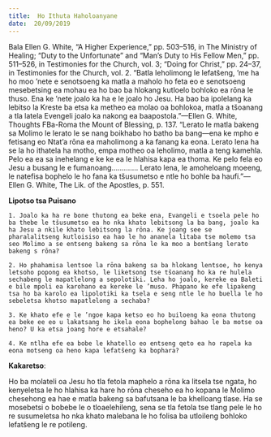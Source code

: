 ```yaml
---
title:  Ho Ithuta Haholoanyane
date:  20/09/2019
---
```


Bala Ellen G. White, “A Higher Experience,” pp. 503–516, in The Ministry of Healing; “Duty to the Unfortunate” and “Man’s Duty to His Fellow Men,” pp. 511–526, in Testimonies for the Church, vol. 3; “Doing for Christ,” pp. 24–37, in Testimonies for the Church, vol. 2. “Batla leholimong le lefatšeng, ’me ha ho moo ’nete e senotsoeng ka matla a maholo ho feta eo e senotsoeng mesebetsing ea mohau ea ho bao ba hlokang kutloelo bohloko ea rōna le thuso. Ena ke ’nete joalo ka ha e le joalo ho Jesu. Ha bao ba ipolelang ka lebitso la Kreste ba etsa ka metheo ea molao oa bohlokoa, matla a tšoanang a tla latela Evengeli joalo ka nakong ea baapostola.”—Ellen G. White, Thoughts FBa-Roma the Mount of Blessing, p. 137. “Lerato le matla bakeng sa Molimo le lerato le se nang boikhabo ho batho ba bang—ena ke mpho e fetisang eo Ntat’a rōna ea maholimong a ka fanang ka eona. Lerato lena ha se la ho ithatela ha motho, empa motheo oa leholimo, matla a teng kamehla. Pelo ea ea sa inehelang e ke ke ea le hlahisa kapa ea thoma. Ke pelo fela eo Jesu a busang le e fumanoang............. Lerato lena, le amoheloang moeeng, le natefisa bophelo le ho fana ka tšusumetso e ntle ho bohle ba haufi.”—Ellen G. White, The Lik. of the Apostles, p. 551.

**Lipotso tsa Puisano**

`1.	Joalo ka ha re bone thutong ea beke ena, Evangeli e tsoela pele ho ba thebe le tšusumetso ea ho nka khato lebitsong la ba bang, joalo ka ha Jesu a nkile khato lebitsong la rōna. Ke joang see se pharalalitseng kutloisiso ea hao le ho ananela litaba tse molemo tsa seo Molimo a se entseng bakeng sa rōna le ka moo a bontšang lerato bakeng s rōna?`

`2.	Ho phahamisa lentsoe la rōna bakeng sa ba hlokang lentsoe, ho kenya letsoho popong ea khotso, le liketsong tse tšoanang ho ka re hulela sechabeng le mapatlelong a sepolotiki. Leha ho joalo, kereke ea Baleti e bile mpoli ea karohano ea kereke le ’muso. Phapano ke efe lipakeng tsa ho ba karolo ea lipolotiki ka tsela e seng ntle le ho buella le ho sebeletsa khotso mapatlelong a sechaba?`

`3.	Ke khato efe e le ’ngoe kapa ketso eo ho builoeng ka eona thutong ea beke ee eo u lakatsang ho ikela eona bophelong bahao le ba motse oa heno? U ka etsa joang hore e etsahale?`

`4.	Ke ntlha efe ea bobe le khatello eo entseng qeto ea ho rapela ka eona motseng oa heno kapa lefatšeng ka bophara?`

**Kakaretso**:

Ho ba molateli oa Jesu ho tla fetola maphelo a rōna ka litsela tse ngata, ho kenyeletsa le ho hlahisa ka hare ho rōna cheseho ea ho kopana le Molimo chesehong ea hae e matla bakeng sa bafutsana le ba khelloang tlase. Ha se mosebetsi o bobebe le o tloaelehileng, sena se tla fetola tse tlang pele le ho re susumeletsa ho nka khato malebana le ho folisa ba utloileng bohloko lefatšeng le re potileng.